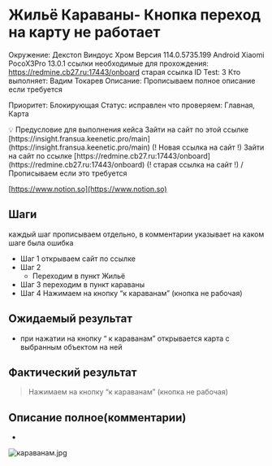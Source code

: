 # Жильё Караваны- Кнопка переход на карту не работает

Окружение: Декстоп Виндоус Хром Версия 114.0.5735.199 Android Xiaomi PocoX3Pro  13.0.1
ссылки необходимые для прохождения: https://redmine.cb27.ru:17443/onboard     старая ссылка
ID Test: 3
Кто выполняет: Вадим Токарев
Описание: Прописываем полное описание если требуется

Приоритет: Блокирующая
Статус: исправлен
что проверяем: Главная, Карта

<aside>
💡 Предусловие для выполнения кейса
Зайти на сайт по этой ссылке [https://insight.fransua.keenetic.pro/main](https://insight.fransua.keenetic.pro/main) (! Новая ссылка на сайт !)
Зайти на сайт по ссылке  [https://redmine.cb27.ru:17443/onboard](https://redmine.cb27.ru:17443/onboard)  (! старая ссылка на сайт !)
/Прописываем если это требуется

</aside>

[https://www.notion.so](https://www.notion.so)

## Шаги

каждый шаг прописываем отдельно, в комментарии указывает на каком шаге была ошибка 

- Шаг 1 
открываем сайт по ссылке
- Шаг 2
    - Переходим в пункт Жильё
- Шаг 3 переходим в пункт караваны
- Шаг 4 Нажимаем на кнопку “к караванам” (кнопка не рабочая)

## Ожидаемый результат

- при нажатии на кнопку “ к караванам” открывается карта с выбранным объектом на ней

## Фактический результат

> Нажимаем на кнопку “к караванам” (кнопка не рабочая)
> 

## Описание полное(комментарии)

- 

![караванам.jpg](%D0%96%D0%B8%D0%BB%D1%8C%D0%B5%CC%88%20%D0%9A%D0%B0%D1%80%D0%B0%D0%B2%D0%B0%D0%BD%D1%8B-%20%D0%9A%D0%BD%D0%BE%D0%BF%D0%BA%D0%B0%20%D0%BF%D0%B5%D1%80%D0%B5%D1%85%D0%BE%D0%B4%20%D0%BD%D0%B0%20%D0%BA%D0%B0%D1%80%D1%82%D1%83%20%D0%BD%D0%B5%20%D1%80%D0%B0%D0%B1%D0%BE%D1%82%D0%B0%2042e7bd324c4c4934a09a77b7c888ad4f/%25D0%25BA%25D0%25B0%25D1%2580%25D0%25B0%25D0%25B2%25D0%25B0%25D0%25BD%25D0%25B0%25D0%25BC.jpg)